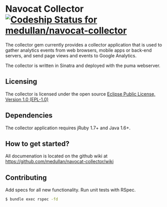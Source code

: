 # Navocat Collector [ ![Codeship Status for medullan/navocat-collector](https://codeship.com/projects/257cb380-5615-0132-3f01-16afe4cead14/status?branch=master)](https://codeship.com/projects/49450)

The collector gem currently provides a collector application that is used to gather analytics events from web browsers, mobile apps or back-end servers, and send page views and events to Google Analytics.

The collector is written in Sinatra and deployed with the puma webserver.

## Licensing
The collector is licensed under the open source [Eclipse Public License, Version 1.0 (EPL-1.0)](http://opensource.org/licenses/eclipse-1.0.txt)

## Dependencies

The collector application requires jRuby 1.7+ and Java 1.6+.

## How to get started?
All documenation is located on the github wiki at https://github.com/medullan/navocat-collector/wiki

## Contributing

Add specs for all new functionality. Run unit tests with RSpec.

```bash
$ bundle exec rspec -fd
```

